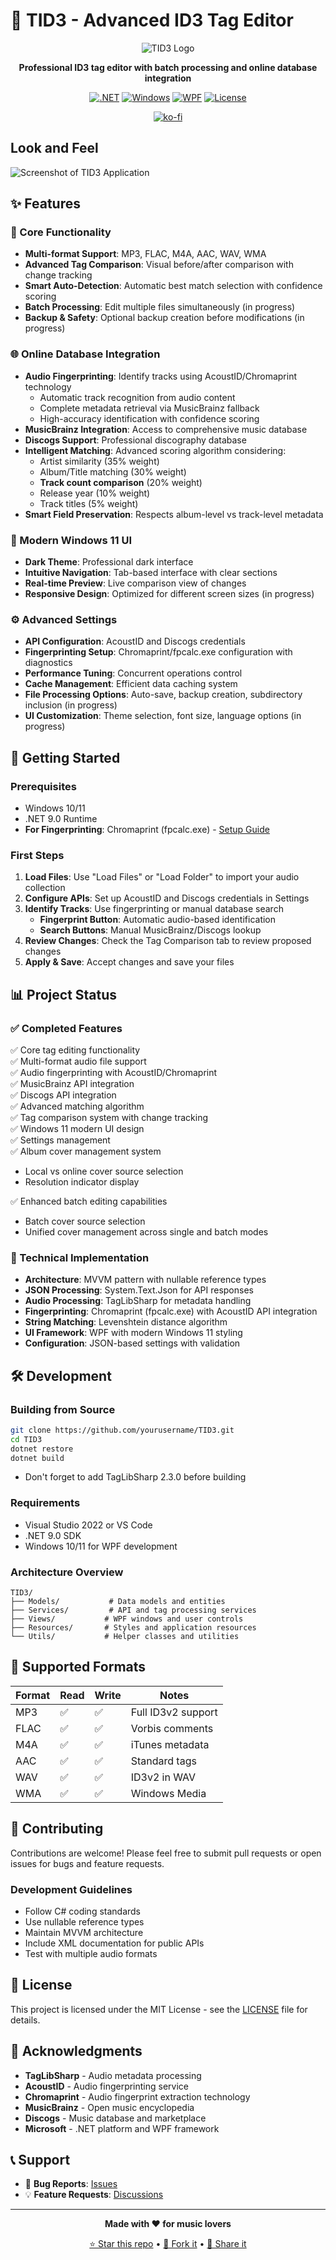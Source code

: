 # 🎵 TID3 - Advanced ID3 Tag Editor

<div align="center">

![TID3 Logo](https://img.shields.io/badge/TID3-ID3%20Tag%20Editor-blue?style=for-the-badge&logo=music)

**Professional ID3 tag editor with batch processing and online database integration**

[![.NET](https://img.shields.io/badge/.NET-9.0-5C2D91?style=flat-square&logo=.net)](https://dotnet.microsoft.com/)
[![Windows](https://img.shields.io/badge/Windows-11%20Ready-0078D4?style=flat-square&logo=windows)](https://www.microsoft.com/windows/)
[![WPF](https://img.shields.io/badge/WPF-Modern%20UI-2D5699?style=flat-square)](https://docs.microsoft.com/en-us/dotnet/desktop/wpf/)
[![License](https://img.shields.io/badge/License-MIT-green?style=flat-square)](LICENSE)

[![ko-fi](https://ko-fi.com/img/githubbutton_sm.svg)](https://ko-fi.com/R6R41JCKWA)
</div>

## Look and Feel

![Screenshot of TID3 Application](docs/images/tid3-ui.png)

## ✨ Features

### 🎯 Core Functionality
- **Multi-format Support**: MP3, FLAC, M4A, AAC, WAV, WMA
- **Advanced Tag Comparison**: Visual before/after comparison with change tracking
- **Smart Auto-Detection**: Automatic best match selection with confidence scoring
- **Batch Processing**: Edit multiple files simultaneously (in progress)
- **Backup & Safety**: Optional backup creation before modifications (in progress)

### 🌐 Online Database Integration
- **Audio Fingerprinting**: Identify tracks using AcoustID/Chromaprint technology
  - Automatic track recognition from audio content
  - Complete metadata retrieval via MusicBrainz fallback
  - High-accuracy identification with confidence scoring
- **MusicBrainz Integration**: Access to comprehensive music database
- **Discogs Support**: Professional discography database
- **Intelligent Matching**: Advanced scoring algorithm considering:
  - Artist similarity (35% weight)
  - Album/Title matching (30% weight)
  - **Track count comparison** (20% weight)
  - Release year (10% weight)
  - Track titles (5% weight)
- **Smart Field Preservation**: Respects album-level vs track-level metadata

### 🎨 Modern Windows 11 UI
- **Dark Theme**: Professional dark interface
- **Intuitive Navigation**: Tab-based interface with clear sections
- **Real-time Preview**: Live comparison view of changes
- **Responsive Design**: Optimized for different screen sizes (in progress)

### ⚙️ Advanced Settings
- **API Configuration**: AcoustID and Discogs credentials
- **Fingerprinting Setup**: Chromaprint/fpcalc.exe configuration with diagnostics
- **Performance Tuning**: Concurrent operations control
- **Cache Management**: Efficient data caching system
- **File Processing Options**: Auto-save, backup creation, subdirectory inclusion (in progress)
- **UI Customization**: Theme selection, font size, language options (in progress)

## 🚀 Getting Started

### Prerequisites
- Windows 10/11
- .NET 9.0 Runtime
- **For Fingerprinting**: Chromaprint (fpcalc.exe) - [Setup Guide](FINGERPRINTING_SETUP.md)

### First Steps
1. **Load Files**: Use "Load Files" or "Load Folder" to import your audio collection
2. **Configure APIs**: Set up AcoustID and Discogs credentials in Settings
3. **Identify Tracks**: Use fingerprinting or manual database search
   - **Fingerprint Button**: Automatic audio-based identification
   - **Search Buttons**: Manual MusicBrainz/Discogs lookup
4. **Review Changes**: Check the Tag Comparison tab to review proposed changes
5. **Apply & Save**: Accept changes and save your files

## 📊 Project Status

### ✅ Completed Features
 ✅ Core tag editing functionality<br/>
 ✅ Multi-format audio file support<br/>
 ✅ Audio fingerprinting with AcoustID/Chromaprint<br/>
 ✅ MusicBrainz API integration<br/>
 ✅ Discogs API integration<br/>
 ✅ Advanced matching algorithm<br/>
 ✅ Tag comparison system with change tracking<br/>
 ✅ Windows 11 modern UI design<br/>
 ✅ Settings management<br/>
 ✅ Album cover management system
  - Local vs online cover source selection<br/>
  - Resolution indicator display<br/>
  
 ✅ Enhanced batch editing capabilities
  - Batch cover source selection<br/>
  - Unified cover management across single and batch modes<br/>

### 🔧 Technical Implementation
- **Architecture**: MVVM pattern with nullable reference types
- **JSON Processing**: System.Text.Json for API responses
- **Audio Processing**: TagLibSharp for metadata handling
- **Fingerprinting**: Chromaprint (fpcalc.exe) with AcoustID API integration
- **String Matching**: Levenshtein distance algorithm
- **UI Framework**: WPF with modern Windows 11 styling
- **Configuration**: JSON-based settings with validation

## 🛠️ Development

### Building from Source
```bash
git clone https://github.com/yourusername/TID3.git
cd TID3
dotnet restore
dotnet build
```
- Don't forget to add TagLibSharp 2.3.0 before building

### Requirements
- Visual Studio 2022 or VS Code
- .NET 9.0 SDK
- Windows 10/11 for WPF development

### Architecture Overview
```
TID3/
├── Models/           # Data models and entities
├── Services/         # API and tag processing services
├── Views/           # WPF windows and user controls
├── Resources/       # Styles and application resources
└── Utils/           # Helper classes and utilities
```

## 🎵 Supported Formats

| Format | Read | Write | Notes |
|--------|------|-------|-------|
| MP3    | ✅   | ✅    | Full ID3v2 support |
| FLAC   | ✅   | ✅    | Vorbis comments |
| M4A    | ✅   | ✅    | iTunes metadata |
| AAC    | ✅   | ✅    | Standard tags |
| WAV    | ✅   | ✅    | ID3v2 in WAV |
| WMA    | ✅   | ✅    | Windows Media |


## 🤝 Contributing

Contributions are welcome! Please feel free to submit pull requests or open issues for bugs and feature requests.

### Development Guidelines
- Follow C# coding standards
- Use nullable reference types
- Maintain MVVM architecture
- Include XML documentation for public APIs
- Test with multiple audio formats

## 📝 License

This project is licensed under the MIT License - see the [LICENSE](LICENSE) file for details.

## 🙏 Acknowledgments

- **TagLibSharp** - Audio metadata processing
- **AcoustID** - Audio fingerprinting service
- **Chromaprint** - Audio fingerprint extraction technology
- **MusicBrainz** - Open music encyclopedia
- **Discogs** - Music database and marketplace
- **Microsoft** - .NET platform and WPF framework

## 📞 Support

- 🐛 **Bug Reports**: [Issues](../../issues)
- 💡 **Feature Requests**: [Discussions](../../discussions)

---

<div align="center">

**Made with ❤️ for music lovers**

[⭐ Star this repo](../../stargazers) • [🍴 Fork it](../../fork) • [📢 Share it](https://twitter.com/intent/tweet?text=Check%20out%20TID3%20-%20Advanced%20ID3%20Tag%20Editor)

</div>
